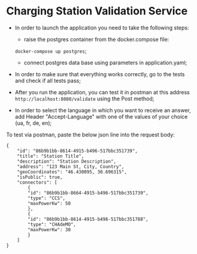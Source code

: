 # Charging Station Validation Service
 - In order to launch the application you need to take the following steps:
   - raise the postgres container from the docker.compose file:
 
   `docker-compose up postgres`;

    - connect postgres data base using parameters in application.yaml;

- In order to make sure that everything works correctly, go to the tests and check if all tests pass;

- After you run the application, you can test it in postman at this address ` http://localhost:8080/validate ` using the Post method;

- In order to select the language in which you want to receive an answer, add Header "Accept-Language" with one of the values of your choice (ua, fr, de, en);

To test via postman, paste the below json line into the request body:


```
{
    "id": "86b9b1bb-8614-4915-b496-517bbc351739",
    "title": "Station Title",
    "description": "Station Description",
    "address": "123 Main St, City, Country",
    "geoCoordinates": "46.430095, 30.696315",
    "isPublic": true,
    "connectors": [
        {
        "id": "86b9b1bb-8664-4915-b496-517bbc351739",
        "type": "CCS",
        "maxPowerKw": 50
        },
        {
        "id": "86b9b1bb-8614-4915-b496-517bbc351788",
        "type": "CHAdeMO",
        "maxPowerKw": 30
        }
    ]
}
```

   

